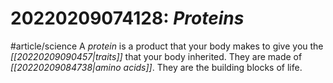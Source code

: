 # 20220209074128: *Proteins*
#article/science 
A *protein* is a product that your body makes to give you the *[[20220209090457|traits]]* that your body inherited. They are made of *[[20220209084738|amino acids]]*. They are the building blocks of life.